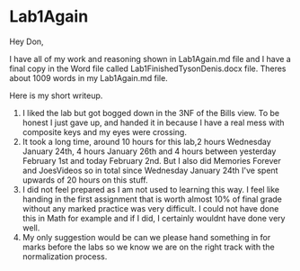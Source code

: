 # Lab1Again

Hey Don,

I have all of my work and reasoning shown in Lab1Again.md file and I have a final copy in the Word file called Lab1FinishedTysonDenis.docx file. Theres about 1009 words in my Lab1Again.md file.


Here is my short writeup.


1. I liked the lab but got bogged down in the 3NF of the Bills view. To be honest I just gave up, and handed it in because I have a real mess with composite keys and my eyes were crossing.
2. It took a long time, around 10 hours for this lab,2 hours Wednesday January 24th, 4 hours January 26th and 4 hours between yesterday February 1st and today February 2nd. But I also did Memories Forever and JoesVideos so in total since Wednesday January 24th I've spent upwards of 20 hours on this stuff.
3. I did not feel prepared as I am not used to learning this way. I feel like handing in the first assignment that is worth almost 10% of final grade without any marked practice was very difficult. I could not have done this in Math for example and if I did, I certainly wouldnt have done very well.
4. My only suggestion would be can we please hand something in for marks before the labs so we know we are on the right track with the normalization process.
